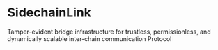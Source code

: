 # SidechainLink
Tamper-evident bridge infrastructure for trustless, permissionless, and dynamically scalable inter-chain communication Protocol
